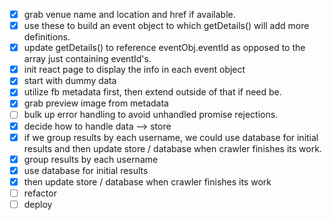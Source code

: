 - [x] grab venue name and location and href if available.
- [x] use these to build an event object to which getDetails() will add more definitions. 
- [x] update getDetails() to reference eventObj.eventId as opposed to the array just containing eventId's.
- [x] init react page to display the info in each event object
- [x] start with dummy data
- [x] utilize fb metadata first, then extend outside of that if need be.
- [x] grab preview image from metadata
- [ ] bulk up error handling to avoid unhandled promise rejections.
- [x] decide how to handle data --> store 
- [x] if we group results by each username, we could use database for initial results and then update store / database when crawler finishes its work. 
- [x] group results by each username
- [x] use database for initial results
- [x] then update store / database when crawler finishes its work
- [ ] refactor
- [ ] deploy
